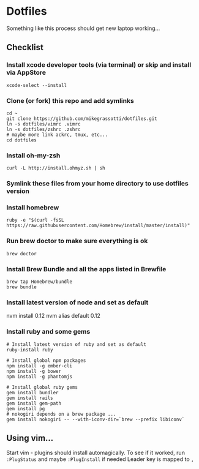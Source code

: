 # Dotfiles

Something like this process should get new laptop working...

## Checklist

### Install xcode developer tools (via terminal) or skip and install via AppStore

    xcode-select --install

### Clone (or fork) this repo and add symlinks

    cd ~
    git clone https://github.com/mikegrassotti/dotfiles.git
    ln -s dotfiles/vimrc .vimrc
    ln -s dotfiles/zshrc .zshrc
    # maybe more link ackrc, tmux, etc...
    cd dotfiles

### Install oh-my-zsh

    curl -L http://install.ohmyz.sh | sh

### Symlink these files from your home directory to use dotfiles version


### Install homebrew
   
    ruby -e "$(curl -fsSL https://raw.githubusercontent.com/Homebrew/install/master/install)"

### Run brew doctor to make sure everything is ok
    brew doctor

### Install Brew Bundle and all the apps listed in Brewfile
     
    brew tap Homebrew/bundle
    brew bundle

### Install latest version of node and set as default
nvm install 0.12
nvm alias default 0.12

### Install ruby and some gems
````
# Install latest version of ruby and set as default
ruby-install ruby

# Install global npm packages
npm install -g ember-cli
npm install -g bower
npm install -g phantomjs

# Install global ruby gems
gem install bundler
gem install rails
gem install gem-path
gem install pg
# nokogiri depends on a brew package ...
gem install nokogiri -- --with-iconv-dir=`brew --prefix libiconv`
````

## Using vim...

Start vim - plugins should install automagically. 
To see if it worked, run `:PlugStatus` and maybe `:PlugInstall` if needed
Leader key is mapped to `,` 
